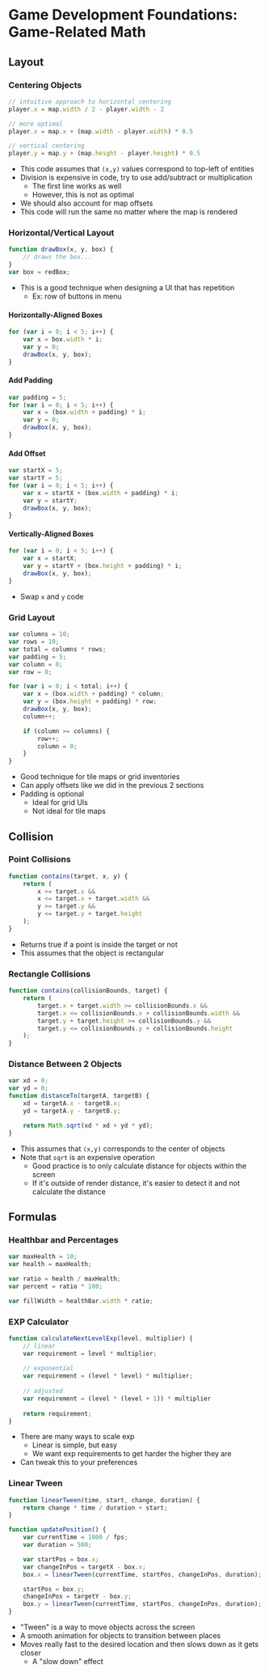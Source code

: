 # Game Development Foundations: Game-Related Math
## Layout
### Centering Objects
```js
// intuitive approach to horizontal centering
player.x = map.width / 2 - player.width - 2

// more optimal
player.x = map.x + (map.width - player.width) * 0.5

// vertical centering
player.y = map.y + (map.height - player.height) * 0.5
```
- This code assumes that `(x,y)` values correspond to top-left of entities
- Division is expensive in code, try to use add/subtract or multiplication
    - The first line works as well
    - However, this is not as optimal
- We should also account for map offsets
- This code will run the same no matter where the map is rendered

### Horizontal/Vertical Layout
```js
function drawBox(x, y, box) {
    // draws the box...
}
var box = redBox;
```
- This is a good technique when designing a UI that has repetition
    - Ex: row of buttons in menu

#### Horizontally-Aligned Boxes
```js
for (var i = 0; i < 5; i++) {
    var x = box.width * i;
    var y = 0;
    drawBox(x, y, box);
}
```

#### Add Padding
```js
var padding = 5;
for (var i = 0; i < 5; i++) {
    var x = (box.width + padding) * i;
    var y = 0;
    drawBox(x, y, box);
}
```

#### Add Offset
```js
var startX = 5;
var startY = 5;
for (var i = 0; i < 5; i++) {
    var x = startX + (box.width + padding) * i;
    var y = startY;
    drawBox(x, y, box);
}
```

#### Vertically-Aligned Boxes
```js
for (var i = 0; i < 5; i++) {
    var x = startX;
    var y = startY + (box.height + padding) * i;
    drawBox(x, y, box);
}
```
- Swap `x` and `y` code

### Grid Layout
```js
var columns = 10;
var rows = 10;
var total = columns * rows;
var padding = 5;
var column = 0;
var row = 0;

for (var i = 0; i < total; i++) {
    var x = (box.width + padding) * column;
    var y = (box.height + padding) * row;
    drawBox(x, y, box);
    column++;

    if (column >= columns) {
        row++;
        column = 0;
    }
}
```
- Good technique for tile maps or grid inventories
- Can apply offsets like we did in the previous 2 sections
- Padding is optional
    - Ideal for grid UIs
    - Not ideal for tile maps

## Collision
### Point Collisions
```js
function contains(target, x, y) {
    return (
        x >= target.x &&
        x <= target.x + target.width &&
        y >= target.y &&
        y <= target.y + target.height
    );
}
```
- Returns true if a point is inside the target or not
- This assumes that the object is rectangular

### Rectangle Collisions
```js
function contains(collisionBounds, target) {
    return (
        target.x + target.width >= collisionBounds.x &&
        target.x <= collisionBounds.x + collisionBounds.width &&
        target.y + target.height >= collisionBounds.y &&
        target.y <= collisionBounds.y + collisionBounds.height
    );
}
```

### Distance Between 2 Objects
```js
var xd = 0;
var yd = 0;
function distanceTo(targetA, targetB) {
    xd = targetA.x - targetB.x;
    yd = targetA.y - targetB.y;

    return Math.sqrt(xd * xd + yd * yd);
}
```
- This assumes that `(x,y)` corresponds to the center of objects
- Note that `sqrt` is an expensive operation
    - Good practice is to only calculate distance for objects within the screen
    - If it's outside of render distance, it's easier to detect it and not
      calculate the distance

## Formulas
### Healthbar and Percentages
```js
var maxHealth = 10;
var health = maxHealth;

var ratio = health / maxHealth;
var percent = ratio * 100;

var fillWidth = healthBar.width * ratio;
```

### EXP Calculator
```js
function calculateNextLevelExp(level, multiplier) {
    // linear
    var requirement = level * multiplier;
    
    // exponential
    var requirement = (level * level) * multiplier;
    
    // adjusted
    var requirement = (level * (level + 1)) * multiplier
    
    return requirement;
}
```
- There are many ways to scale exp
    - Linear is simple, but easy
    - We want exp requirements to get harder the higher they are
- Can tweak this to your preferences

### Linear Tween
```js
function linearTween(time, start, change, duration) {
    return change * time / duration + start;
}

function updatePosition() {
    var currentTime = 1000 / fps;
    var duration = 500;

    var startPos = box.x;
    var changeInPos = targetX - box.x;
    box.x = linearTween(currentTime, startPos, changeInPos, duration);

    startPos = box.y;
    changeInPos = targetY - box.y;
    box.y = linearTween(currentTime, startPos, changeInPos, duration);
}
```
- "Tween" is a way to move objects across the screen
- A smooth animation for objects to transition between places
- Moves really fast to the desired location and then slows down as it gets
  closer
    - A "slow down" effect
